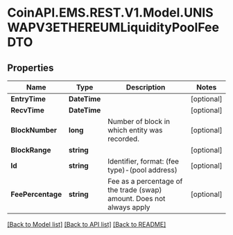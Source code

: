 
# CoinAPI.EMS.REST.V1.Model.UNISWAPV3ETHEREUMLiquidityPoolFeeDTO

## Properties

Name | Type | Description | Notes
------------ | ------------- | ------------- | -------------
**EntryTime** | **DateTime** |  | [optional] 
**RecvTime** | **DateTime** |  | [optional] 
**BlockNumber** | **long** | Number of block in which entity was recorded. | [optional] 
**BlockRange** | **string** |  | [optional] 
**Id** | **string** | Identifier, format: (fee type)-(pool address) | [optional] 
**FeePercentage** | **string** | Fee as a percentage of the trade (swap) amount. Does not always apply  | [optional] 

[[Back to Model list]](../README.md#documentation-for-models)
[[Back to API list]](../README.md#documentation-for-api-endpoints)
[[Back to README]](../README.md)

